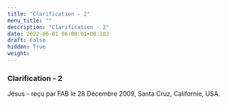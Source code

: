 ```yaml
---
title: "Clarification - 2"
menu_title: ""
description: "Clarification - 2"
date: 2022-06-01 06:00:01+00:102
draft: False
hidden: True
weight:
---
```

### Clarification - 2

Jésus - reçu par FAB le 28 Décembre 2009, Santa Cruz, Californie, USA.



